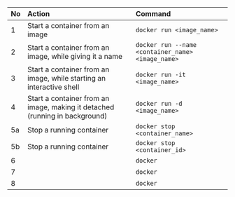 | No | Action | Command |
|:-----|:------|:------|
| 1 | Start a container from an image | `docker run <image_name>` |
| 2 | Start a container from an image, while giving it a name | `docker run --name <container_name> <image_name>` |
| 3 | Start a container from an image, while starting an interactive shell | `docker run -it <image_name>` |
| 4 | Start a container from an image, making it detached (running in background) | `docker run -d <image_name>` |
| 5a | Stop a running container | `docker stop <container_name>` |
| 5b | Stop a running container | `docker stop <container_id>` |
| 6 |  | `docker` |
| 7 |  | `docker` |
| 8 |  | `docker` |
